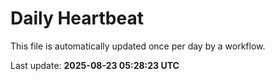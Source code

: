 # Daily Heartbeat
This file is automatically updated once per day by a workflow.

Last update: **2025-08-23 05:28:23 UTC**
